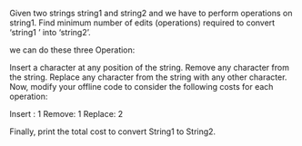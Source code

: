 Given two strings string1 and string2 and we have to perform operations on string1. Find minimum number of edits (operations) required to convert ‘string1 ’ into ‘string2’.  

we can do these three Operation:

Insert a character at any position of the string.
Remove any character from the string.
Replace any character from the string with any other character.
Now, modify your offline code to consider the following costs for each operation:

Insert : 1
Remove: 1
Replace: 2


Finally, print the total cost to convert String1 to String2. 
